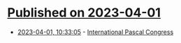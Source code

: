 # [Published on 2023-04-01](index.md)

* [2023-04-01, 10:33:05](https://lobste.rs/s/ma9chh/international_pascal_congress) - [International Pascal Congress](https://www.pascalcongress.com/index.html)
